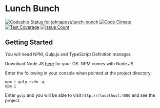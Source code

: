 Lunch Bunch
===========

[![Codeship Status for johnapost/lunch-bunch](https://codeship.com/projects/105e53a0-c64d-0133-7ddb-16fbe8788299/status?branch=master)](https://codeship.com/projects/138682)
[![Code Climate](https://codeclimate.com/github/johnapost/lunch-bunch/badges/gpa.svg)](https://codeclimate.com/github/johnapost/lunch-bunch)
[![Test Coverage](https://codeclimate.com/github/johnapost/lunch-bunch/badges/coverage.svg)](https://codeclimate.com/github/johnapost/lunch-bunch/coverage)
[![Issue Count](https://codeclimate.com/github/johnapost/lunch-bunch/badges/issue_count.svg)](https://codeclimate.com/github/johnapost/lunch-bunch)

Getting Started
---------------

You will need NPM, Gulp.js and TypeScript Definition manager.

Download Node.JS [here](http://nodejs.org/) for your OS. NPM comes with Node.JS.

Enter the following in your console when pointed at the project directory:

    npm i gulp tsdm -g
    npm i

Enter ```gulp``` and you will be able to visit ```http:///localhost:4000``` and see the project.
